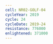 ```yaml
---
cell: NR02-GOLF-04
cycleYear: 2019
cycle: 24
cycleDate: 2019-24
resistance: 776000
enlightened: 371000 
---
```

      